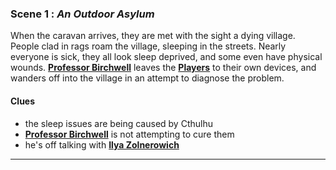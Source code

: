 
### Scene 1 : *An Outdoor Asylum* ###

When the caravan arrives, they are met with the sight a dying village.
People clad in rags roam the village, sleeping in the streets.
Nearly everyone is sick, they all look sleep deprived, and some even have physical wounds.
**[Professor Birchwell][]** leaves the **[Players][]** to their own devices,
and wanders off into the village in an attempt to diagnose the problem.


#### Clues ####
- the sleep issues are being caused by Cthulhu 
- **[Professor Birchwell][]** is not attempting to cure them
- he's off talking with **[Ilya Zolnerowich][]**

---

[players]: <https://github.com/evan-erdos/trail-of-cthulhu/blob/master/outline/characters/players.md>
[professor birchwell]: <https://github.com/evan-erdos/trail-of-cthulhu/blob/master/outline/characters/birchwell.md>
[ilya zolnerowich]: <https://github.com/evan-erdos/trail-of-cthulhu/blob/master/outline/characters/zolnerowich.md>
